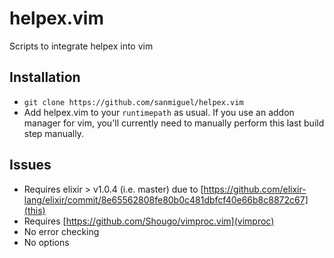 helpex.vim
==========

Scripts to integrate helpex into vim

Installation
------------

 - `git clone https://github.com/sanmiguel/helpex.vim`
 - Add helpex.vim to your `runtimepath` as usual. If you use an addon manager for vim, you'll currently need to manually perform this last build step manually.

Issues
------

 - Requires elixir > v1.0.4 (i.e. master) due to [https://github.com/elixir-lang/elixir/commit/8e65562808fe80b0c481dbfcf40e66b8c8872c67](this)
 - Requires [https://github.com/Shougo/vimproc.vim](vimproc)
 - No error checking
 - No options
